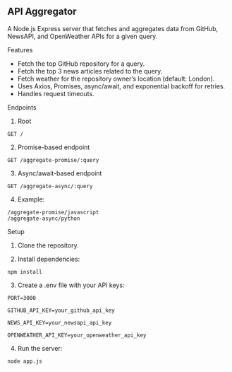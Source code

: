## API Aggregator

A Node.js Express server that fetches and aggregates data from GitHub, NewsAPI, and OpenWeather APIs for a given query.

Features

- Fetch the top GitHub repository for a query.
- Fetch the top 3 news articles related to the query.
- Fetch weather for the repository owner’s location (default: London).
- Uses Axios, Promises, async/await, and exponential backoff for retries.
- Handles request timeouts.

Endpoints

1. Root
```
GET /
```
2. Promise-based endpoint
```
GET /aggregate-promise/:query
```

3. Async/await-based endpoint
```
GET /aggregate-async/:query
```

4. Example:
```
/aggregate-promise/javascript
/aggregate-async/python
```

Setup

1. Clone the repository.

2. Install dependencies:
```
npm install
```

3. Create a .env file with your API keys:

```
PORT=3000

GITHUB_API_KEY=your_github_api_key

NEWS_API_KEY=your_newsapi_api_key

OPENWEATHER_API_KEY=your_openweather_api_key
```

4. Run the server:
```
node app.js
```
